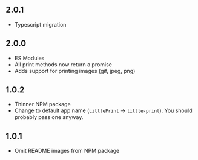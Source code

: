 ## 2.0.1

- Typescript migration
## 2.0.0

- ES Modules
- All print methods now return a promise
- Adds support for printing images (gif, jpeg, png)

## 1.0.2

- Thinner NPM package
- Change to default app name (`LittlePrint` -> `little-print`).
  You should probably pass one anyway.

## 1.0.1

- Omit README images from NPM package
